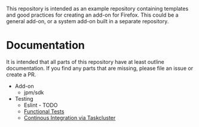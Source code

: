 This repository is intended as an example repository containing templates and good practices for creating an add-on for Firefox. This could be a general add-on, or a system add-on built in a separate repository.

# Documentation

It is intended that all parts of this repository have at least outline
documentation. If you find any parts that are missing, please file an issue or
create a PR.

* Add-on
  * jpm/sdk
* Testing
  * Eslint - TODO
  * [Functional Tests](docs/Functional.md)
  * [Continous Integration via Taskcluster](docs/Taskcluster.md)
